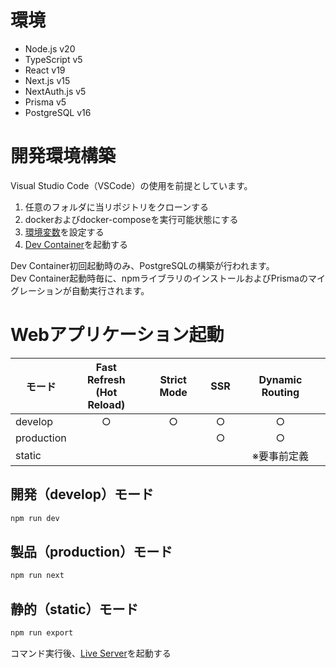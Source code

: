 # 環境

- Node.js v20
- TypeScript v5
- React v19
- Next.js v15
- NextAuth.js v5
- Prisma v5
- PostgreSQL v16

# 開発環境構築

Visual Studio Code（VSCode）の使用を前提としています。

1. 任意のフォルダに当リポジトリをクローンする
2. dockerおよびdocker-composeを実行可能状態にする
3. [環境変数](./docs/env.md)を設定する
4. [Dev Container](https://marketplace.visualstudio.com/items?itemName=ms-vscode-remote.remote-containers)を起動する

Dev Container初回起動時のみ、PostgreSQLの構築が行われます。  
Dev Container起動時毎に、npmライブラリのインストールおよびPrismaのマイグレーションが自動実行されます。  

# Webアプリケーション起動

| モード     | Fast Refresh<br>(Hot Reload) | Strict Mode |  SSR  | Dynamic Routing |
| ---------- | :--------------------------: | :---------: | :---: | :-------------: |
| develop    |              ○               |      ○      |   ○   |        ○        |
| production |                              |             |   ○   |        ○        |
| static     |                              |             |       |   ※要事前定義   |


## 開発（develop）モード

```bash
npm run dev
```

## 製品（production）モード

```bash
npm run next
``` 

## 静的（static）モード

```bash
npm run export
```

コマンド実行後、[Live Server](https://marketplace.visualstudio.com/items?itemName=ritwickdey.LiveServer)を起動する
